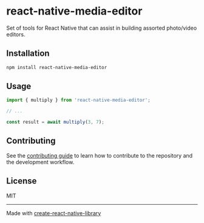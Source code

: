 # react-native-media-editor

Set of tools for React Native that can assist in building assorted photo/video editors.

## Installation

```sh
npm install react-native-media-editor
```

## Usage


```js
import { multiply } from 'react-native-media-editor';

// ...

const result = await multiply(3, 7);
```


## Contributing

See the [contributing guide](CONTRIBUTING.md) to learn how to contribute to the repository and the development workflow.

## License

MIT

---

Made with [create-react-native-library](https://github.com/callstack/react-native-builder-bob)

